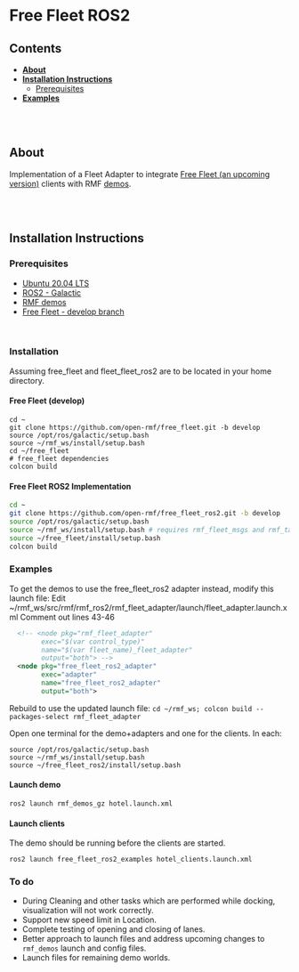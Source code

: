 # Free Fleet ROS2

## Contents

- **[About](#About)**
- **[Installation Instructions](#installation-instructions)**
  - [Prerequisites](#prerequisites)
- **[Examples](#examples)**
</br>
</br>

## About

Implementation of a Fleet Adapter to integrate [Free Fleet (an upcoming version)](https://github.com/open-rmf/free_fleet/tree/develop) clients with RMF [demos](https://github.com/open-rmf/rmf_demos).

</br>
</br>

## Installation Instructions

### Prerequisites

* [Ubuntu 20.04 LTS](https://releases.ubuntu.com/20.04/)
* [ROS2 - Galactic](https://docs.ros.org/en/galactic/index.html)
* [RMF demos](https://github.com/open-rmf/rmf_demos)
* [Free Fleet - develop branch](https://github.com/open-rmf/free_fleet/tree/develop)

</br>

### Installation
Assuming free_fleet and fleet_fleet_ros2 are to be located in your home directory.

#### Free Fleet (develop)

```
cd ~
git clone https://github.com/open-rmf/free_fleet.git -b develop
source /opt/ros/galactic/setup.bash
source ~/rmf_ws/install/setup.bash
cd ~/free_fleet
# free_fleet dependencies
colcon build
```

#### Free Fleet ROS2 Implementation
```bash
cd ~
git clone https://github.com/open-rmf/free_fleet_ros2.git -b develop
source /opt/ros/galactic/setup.bash
source ~/rmf_ws/install/setup.bash # requires rmf_fleet_msgs and rmf_task_msgs
source ~/free_fleet/install/setup.bash
colcon build
```
### Examples

To get the demos to use the free_fleet_ros2 adapter instead, modify this launch file:
Edit ~/rmf_ws/src/rmf/rmf_ros2/rmf_fleet_adapter/launch/fleet_adapter.launch.xml
Comment out lines 43-46
```xml
  <!-- <node pkg="rmf_fleet_adapter"
        exec="$(var control_type)"
        name="$(var fleet_name)_fleet_adapter"
        output="both"> -->
  <node pkg="free_fleet_ros2_adapter"
        exec="adapter"
        name="free_fleet_ros2_adapter"
        output="both">
```

Rebuild to use the updated launch file:
`cd ~/rmf_ws; colcon build --packages-select rmf_fleet_adapter`

Open one terminal for the demo+adapters and one for the clients.
In each:
```
source /opt/ros/galactic/setup.bash
source ~/rmf_ws/install/setup.bash
source ~/free_fleet_ros2/install/setup.bash

```
#### Launch demo
```
ros2 launch rmf_demos_gz hotel.launch.xml
```
#### Launch clients
The demo should be running before the clients are started.
```
ros2 launch free_fleet_ros2_examples hotel_clients.launch.xml
```

### To do
- During Cleaning and other tasks which are performed while docking, visualization will not work correctly.
- Support new speed limit in Location.
- Complete testing of opening and closing of lanes.
- Better approach to launch files and address upcoming changes to `rmf_demos` launch and config files.
- Launch files for remaining demo worlds.